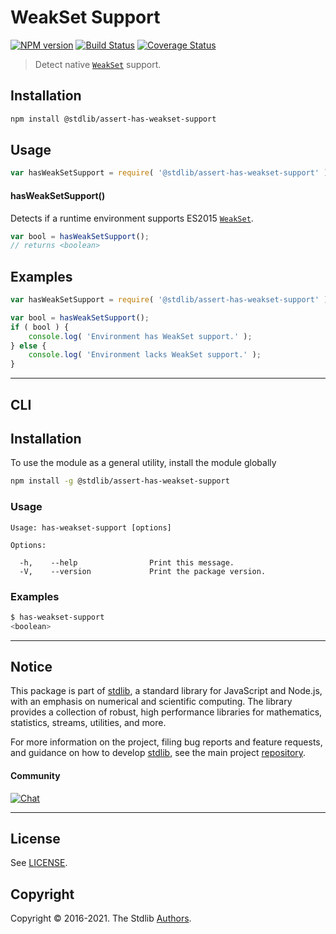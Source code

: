 <!--

@license Apache-2.0

Copyright (c) 2018 The Stdlib Authors.

Licensed under the Apache License, Version 2.0 (the "License");
you may not use this file except in compliance with the License.
You may obtain a copy of the License at

   http://www.apache.org/licenses/LICENSE-2.0

Unless required by applicable law or agreed to in writing, software
distributed under the License is distributed on an "AS IS" BASIS,
WITHOUT WARRANTIES OR CONDITIONS OF ANY KIND, either express or implied.
See the License for the specific language governing permissions and
limitations under the License.

-->

# WeakSet Support

[![NPM version][npm-image]][npm-url] [![Build Status][test-image]][test-url] [![Coverage Status][coverage-image]][coverage-url] <!-- [![dependencies][dependencies-image]][dependencies-url] -->

> Detect native [`WeakSet`][mdn-weakset] support.

<section class="installation">

## Installation

```bash
npm install @stdlib/assert-has-weakset-support
```

</section>

<section class="usage">

## Usage

```javascript
var hasWeakSetSupport = require( '@stdlib/assert-has-weakset-support' );
```

#### hasWeakSetSupport()

Detects if a runtime environment supports ES2015 [`WeakSet`][mdn-weakset].

```javascript
var bool = hasWeakSetSupport();
// returns <boolean>
```

</section>

<!-- /.usage -->

<section class="examples">

## Examples

<!-- eslint no-undef: "error" -->

```javascript
var hasWeakSetSupport = require( '@stdlib/assert-has-weakset-support' );

var bool = hasWeakSetSupport();
if ( bool ) {
    console.log( 'Environment has WeakSet support.' );
} else {
    console.log( 'Environment lacks WeakSet support.' );
}
```

</section>

<!-- /.examples -->

* * *

<section class="cli">

## CLI

<section class="installation">

## Installation

To use the module as a general utility, install the module globally

```bash
npm install -g @stdlib/assert-has-weakset-support
```

</section>

<section class="usage">

### Usage

```text
Usage: has-weakset-support [options]

Options:

  -h,    --help                Print this message.
  -V,    --version             Print the package version.
```

</section>

<!-- /.usage -->

<section class="examples">

### Examples

```bash
$ has-weakset-support
<boolean>
```

</section>

<!-- /.examples -->

</section>

<!-- /.cli -->

<!-- Section for related `stdlib` packages. Do not manually edit this section, as it is automatically populated. -->

<section class="related">

</section>

<!-- /.related -->

<!-- Section for all links. Make sure to keep an empty line after the `section` element and another before the `/section` close. -->


<section class="main-repo" >

* * *

## Notice

This package is part of [stdlib][stdlib], a standard library for JavaScript and Node.js, with an emphasis on numerical and scientific computing. The library provides a collection of robust, high performance libraries for mathematics, statistics, streams, utilities, and more.

For more information on the project, filing bug reports and feature requests, and guidance on how to develop [stdlib][stdlib], see the main project [repository][stdlib].

#### Community

[![Chat][chat-image]][chat-url]

---

## License

See [LICENSE][stdlib-license].


## Copyright

Copyright &copy; 2016-2021. The Stdlib [Authors][stdlib-authors].

</section>

<!-- /.stdlib -->

<!-- Section for all links. Make sure to keep an empty line after the `section` element and another before the `/section` close. -->

<section class="links">

[npm-image]: http://img.shields.io/npm/v/@stdlib/assert-has-weakset-support.svg
[npm-url]: https://npmjs.org/package/@stdlib/assert-has-weakset-support

[test-image]: https://github.com/stdlib-js/assert-has-weakset-support/actions/workflows/test.yml/badge.svg
[test-url]: https://github.com/stdlib-js/assert-has-weakset-support/actions/workflows/test.yml

[coverage-image]: https://img.shields.io/codecov/c/github/stdlib-js/assert-has-weakset-support/main.svg
[coverage-url]: https://codecov.io/github/stdlib-js/assert-has-weakset-support?branch=main

<!--

[dependencies-image]: https://img.shields.io/david/stdlib-js/assert-has-weakset-support.svg
[dependencies-url]: https://david-dm.org/stdlib-js/assert-has-weakset-support/main

-->

[chat-image]: https://img.shields.io/gitter/room/stdlib-js/stdlib.svg
[chat-url]: https://gitter.im/stdlib-js/stdlib/

[stdlib]: https://github.com/stdlib-js/stdlib

[stdlib-authors]: https://github.com/stdlib-js/stdlib/graphs/contributors

[stdlib-license]: https://raw.githubusercontent.com/stdlib-js/assert-has-weakset-support/main/LICENSE

[mdn-weakset]: https://developer.mozilla.org/en-US/docs/Web/JavaScript/Reference/Global_Objects/WeakSet

</section>

<!-- /.links -->
